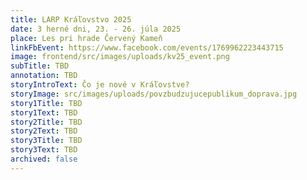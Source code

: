 ```yaml
---
title: LARP Kráľovstvo 2025
date: 3 herné dni, 23. - 26. júla 2025
place: Les pri hrade Červený Kameň
linkFbEvent: https://www.facebook.com/events/1769962223443715
image: frontend/src/images/uploads/kv25_event.png
subTitle: TBD
annotation: TBD
storyIntroText: Čo je nové v Kráľovstve?
storyImage: src/images/uploads/povzbudzujucepublikum_doprava.jpg
story1Title: TBD
story1Text: TBD
story2Title: TBD
story2Text: TBD
story3Title: TBD
story3Text: TBD
archived: false
---
```

